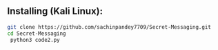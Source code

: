 ## Installing (Kali Linux):

```bash
git clone https://github.com/sachinpandey7709/Secret-Messaging.git
cd Secret-Messaging
 python3 code2.py
